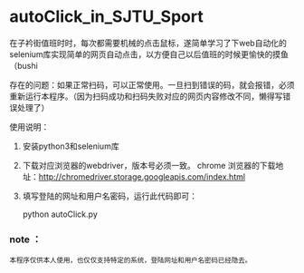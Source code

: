 # autoClick_in_SJTU_Sport
在子衿街值班时时，每次都需要机械的点击鼠标，遂简单学习了下web自动化的selenium库实现简单的网页自动点击，以方便自己以后值班的时候更愉快的摸鱼（bushi


存在的问题：如果正常扫码，可以正常使用。一旦扫到错误的码，就会报错，必须重新运行本程序。（因为扫码成功和扫码失败对应的网页内容修改不同，懒得写错误处理了）

使用说明：
1. 安装python3和selenium库
2. 下载对应浏览器的webdriver，版本号必须一致。
    chrome 浏览器的下载地址：http://chromedriver.storage.googleapis.com/index.html
    
3. 填写登陆的网址和用户名密码，运行此代码即可：

    python autoClick.py
    
### note ：

    本程序仅供本人使用，也仅仅支持特定的系统，登陆网址和用户名密码已经隐去。